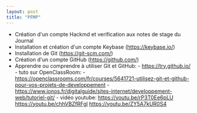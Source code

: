 ```yaml
---                  
layout: post
title: "PFMP"
--- 
```


- Création d'un compte Hackmd et verification aux notes de stage du Journal
- Installation et création d'un compte Keybase (https://keybase.io/)
- Installation de Git (https://git-scm.com/)
- Création d'un compte GitHub (https://github.com/)
- Apprendre ou comprendre à utiliser Git et GitHub:
      - https://try.github.io/
      - tuto sur OpenClassRoom:
      - https://openclassrooms.com/fr/courses/5641721-utilisez-git-et-github-pour-vos-projets-de-developpement
      - https://www.ionos.fr/digitalguide/sites-internet/developpement-web/tutoriel-git/
      - vidéo youtube:
	  https://youtu.be/rP3T0Ee6pLU
	  https://youtu.be/chhVBZfRFgl
	  https://youtu.be/ZY5A7kUR0S4 